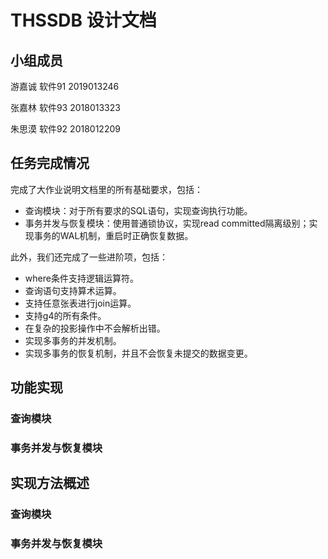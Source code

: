 # THSSDB 设计文档

## 小组成员

游嘉诚  软件91  2019013246

张嘉林  软件93  2018013323

朱思漠  软件92  2018012209

## 任务完成情况

完成了大作业说明文档里的所有基础要求，包括：

- 查询模块：对于所有要求的SQL语句，实现查询执行功能。
- 事务并发与恢复模块：使用普通锁协议，实现read committed隔离级别；实现事务的WAL机制，重启时正确恢复数据。

此外，我们还完成了一些进阶项，包括：

- where条件支持逻辑运算符。
- 查询语句支持算术运算。
- 支持任意张表进行join运算。
- 支持g4的所有条件。
- 在复杂的投影操作中不会解析出错。
- 实现多事务的并发机制。
- 实现多事务的恢复机制，并且不会恢复未提交的数据变更。

## 功能实现

### 查询模块





### 事务并发与恢复模块





## 实现方法概述

### 查询模块



### 事务并发与恢复模块